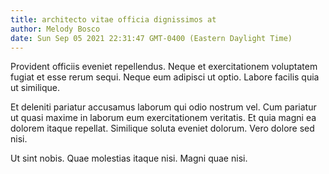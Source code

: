 ```yaml
---
title: architecto vitae officia dignissimos at
author: Melody Bosco
date: Sun Sep 05 2021 22:31:47 GMT-0400 (Eastern Daylight Time)
---
```

Provident officiis eveniet repellendus. Neque et exercitationem voluptatem fugiat et esse rerum sequi. Neque eum adipisci ut optio. Labore facilis quia ut similique.

 Et deleniti pariatur accusamus laborum qui odio nostrum vel. Cum pariatur ut quasi maxime in laborum eum exercitationem veritatis. Et quia magni ea dolorem itaque repellat. Similique soluta eveniet dolorum. Vero dolore sed nisi.

 Ut sint nobis. Quae molestias itaque nisi. Magni quae nisi.